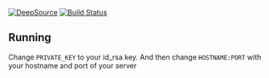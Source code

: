[![DeepSource](https://deepsource.io/gh/freekup/go-ssh-client.svg/?label=active+issues&show_trend=true&token=8-0H2GhjuyU_16E5KDYEEKdT)](https://deepsource.io/gh/freekup/go-ssh-client/?ref=repository-badge)
[![Build Status](https://app.travis-ci.com/freekup/go-ssh-client.svg?branch=master)](https://app.travis-ci.com/freekup/go-ssh-client)

## Running

Change `PRIVATE_KEY` to your id_rsa key. And then change `HOSTNAME:PORT` with your hostname and port of your server
